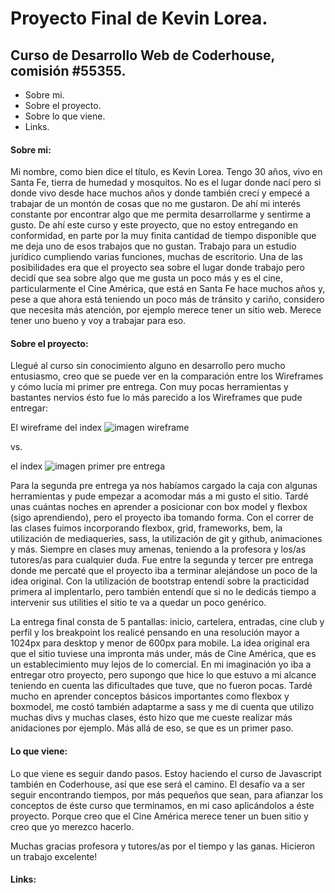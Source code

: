 # Proyecto Final de Kevin Lorea.
## Curso de Desarrollo Web de Coderhouse, comisión #55355.


- Sobre mi.
- Sobre el proyecto.
- Sobre lo que viene.
- Links.


#### Sobre mi:

Mi nombre, como bien dice el título, es Kevin Lorea. Tengo 30 años, vivo en Santa Fe, tierra de humedad y mosquitos. No es el lugar donde nací pero si donde vivo desde hace muchos años y donde también crecí y empecé a trabajar de un montón de cosas que no me gustaron. 
De ahí mi interés constante por encontrar algo que me permita desarrollarme y sentirme a gusto. De ahí este curso y este proyecto, que no estoy entregando en conformidad, en parte por la muy finita cantidad de tiempo disponible que me deja uno de esos trabajos que no gustan. 
Trabajo para un estudio jurídico cumpliendo varias funciones, muchas de escritorio. Una de las posibilidades era que el proyecto sea sobre el lugar donde trabajo pero decidí que sea sobre algo que me gusta un poco más y es el cine, particularmente el Cine América, que está en Santa Fe hace muchos años y, pese a que ahora está teniendo un poco más de tránsito y cariño, considero que necesita más atención, por ejemplo merece tener un sitio web. Merece tener uno bueno y voy a trabajar para eso. 


#### Sobre el proyecto:

Llegué al curso sin conocimiento alguno en desarrollo pero mucho entusiasmo, creo que se puede ver en la comparación entre los Wireframes y cómo lucía mi primer pre entrega. Con muy pocas herramientas y bastantes nervios ésto fue lo más parecido a los Wireframes que pude entregar:

El wireframe del index
![imagen wireframe](https://example.com/images/logo.png)

vs.

el index
![imagen primer pre entrega](https://example.com/images/logo.png)



Para la segunda pre entrega ya nos habíamos cargado la caja con algunas herramientas y pude empezar a acomodar más a mi gusto el sitio. Tardé unas cuántas noches en aprender a posicionar con box model y flexbox (sigo aprendiendo), pero el proyecto iba tomando forma. 
Con el correr de las clases fuimos incorporando flexbox, grid, frameworks, bem, la utilización de mediaqueries, sass, la utilización de git y github, animaciones y más. Siempre en clases muy amenas, teniendo a la profesora y los/as tutores/as para cualquier duda.
Fue entre la segunda y tercer pre entrega donde me percaté que el proyecto iba a terminar alejándose un poco de la idea original. Con la utilización de bootstrap entendí sobre la practicidad primera al implentarlo, pero también entendí que si no le dedicás tiempo a intervenir sus utilities el sitio te va a quedar un poco genérico.

La entrega final consta de 5 pantallas: inicio, cartelera, entradas, cine club y perfil y los breakpoint los realicé pensando en una resolución mayor a 1024px para desktop y menor de 600px para mobile.
La idea original era que el sitio tuviese una impronta más under, más de Cine América, que es un establecimiento muy lejos de lo comercial. En mi imaginación yo iba a entregar otro proyecto, pero supongo que hice lo que estuvo a mi alcance teniendo en cuenta las dificultades que tuve, que no fueron pocas. Tardé mucho en aprender conceptos básicos importantes como flexbox y boxmodel, me costó también adaptarme a sass y me di cuenta que utilizo muchas divs y muchas clases, ésto hizo que me cueste realizar más anidaciones por ejemplo. Más allá de eso, se que es un primer paso. 

#### Lo que viene:

Lo que viene es seguir dando pasos. Estoy haciendo el curso de Javascript también en Coderhouse, así que ese será el camino. El desafío va a ser seguir encontrando tiempos, por más pequeños que sean, para afianzar los conceptos de éste curso que terminamos, en mi caso aplicándolos a éste proyecto. Porque creo que el Cine América merece tener un buen sitio y creo que yo merezco hacerlo.

Muchas gracias profesora y tutores/as por el tiempo y las ganas. Hicieron un trabajo excelente!

#### Links:

